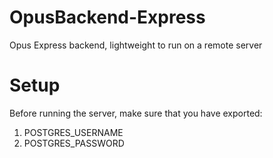 # OpusBackend-Express
Opus Express backend, lightweight to run on a remote server

# Setup
Before running the server, make sure that you have exported:
1. POSTGRES_USERNAME
2. POSTGRES_PASSWORD
